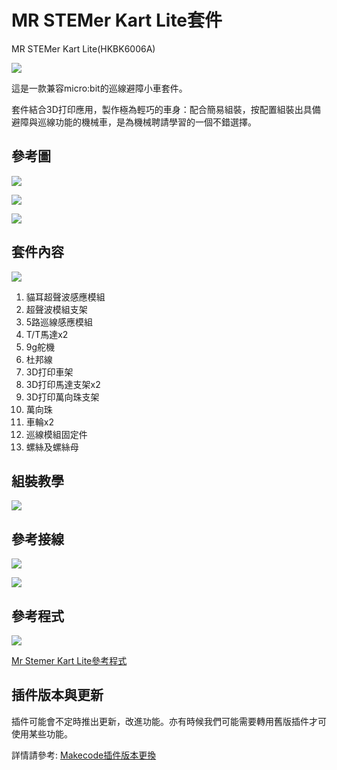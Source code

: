 # MR STEMer Kart Lite套件

MR STEMer Kart Lite(HKBK6006A)

![](images/1.jpg)

這是一款兼容micro:bit的巡線避障小車套件。

套件結合3D打印應用，製作極為輕巧的車身：配合簡易組裝，按配置組裝出具備避障與巡線功能的機械車，是為機械聘請學習的一個不錯選擇。

## 參考圖

![](images/5.jpg)

![](images/3.jpg)

![](images/4.jpg)

## 套件內容

![](images/2.png)

1. 貓耳超聲波感應模組
2. 超聲波模組支架
3. 5路巡線感應模組
4. T/T馬達x2
5. 9g舵機
6. 杜邦線
8. 3D打印車架
8. 3D打印馬達支架x2
9. 3D打印萬向珠支架
10. 萬向珠
11. 車輪x2
12. 巡線模組固定件
13. 螺絲及螺絲母

## 組裝教學

[![](images/video.png)](https://youtu.be/ftyrEKKpGbY)

## 參考接線

![](images/wire1.png)

![](images/wire2.png)

## 參考程式

![](images/code.png)

[Mr Stemer Kart Lite參考程式](https://makecode.microbit.org/_MkVb0A6ghiqC)

## 插件版本與更新

插件可能會不定時推出更新，改進功能。亦有時候我們可能需要轉用舊版插件才可使用某些功能。

詳情請參考: [Makecode插件版本更換](../Makecode/makecode_extensionUpdate)